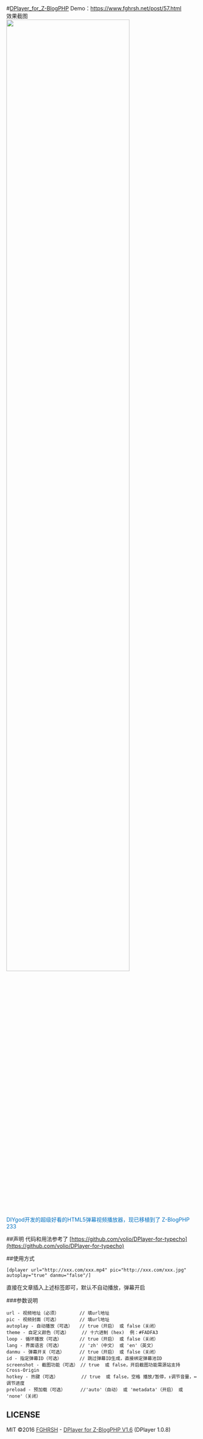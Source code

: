 #[DPlayer_for_Z-BlogPHP](https://app.zblogcn.com/?id=1033)
Demo：https://www.fghrsh.net/post/57.html  
效果截图  
<img width="80%" src="https://fp1.fghrsh.net/2016/06/01/5dc96d3a7e157c883ea62e22339cee39.jpg" border="0" vspace="0"/>  
<br/>
<a style="color: rgb(0, 112, 192); text-decoration: none;" href="https://github.com/DIYgod/DPlayer" target="_blank">
    <span style="color: #0070C0;">DIYgod开发的超级好看的HTML5弹幕视频播放器，现已移植到了 Z-BlogPHP 233</span>  
</a>

##声明
代码和用法参考了 [https://github.com/volio/DPlayer-for-typecho](https://github.com/volio/DPlayer-for-typecho)

##使用方式
```
[dplayer url="http://xxx.com/xxx.mp4" pic="http://xxx.com/xxx.jpg" autoplay="true" danmu="false"/]
```
直接在文章插入上述标签即可，默认不自动播放，弹幕开启

###参数说明
```
url - 视频地址（必须）　　     // 填url地址
pic - 视频封面（可选）　　     // 填url地址
autoplay - 自动播放（可选）　　// true（开启） 或 false（关闭）
theme - 自定义颜色（可选） 　  // 十六进制 (hex)  例：#FADFA3
loop - 循环播放（可选）　　    // true（开启） 或 false（关闭）
lang - 界面语言（可选）　　    // 'zh'（中文） 或 'en'（英文）
danmu - 弹幕开关（可选）　　   // true（开启） 或 false（关闭）
id - 指定弹幕ID（可选）　　    // 跳过弹幕ID生成，直接绑定弹幕池ID
screenshot - 截图功能（可选）　// true  或 false，开启截图功能需源站支持 Cross-Origin
hotkey - 热键（可选）　　      // true  或 false，空格 播放/暂停，↕调节音量，↔调节进度
preload - 预加载（可选）　　   //'auto'（自动） 或 'metadata'（开启） 或 'none'（关闭）
```

## LICENSE
MIT &copy;2016 <a href="https://www.fghrsh.net" target="_blank" style="color:#333333">FGHRSH</a> - <a href="https://www.fghrsh.net/post/57.html" target="_blank" style="color:#333333">DPlayer for Z-BlogPHP V1.6</a> (DPlayer 1.0.8)